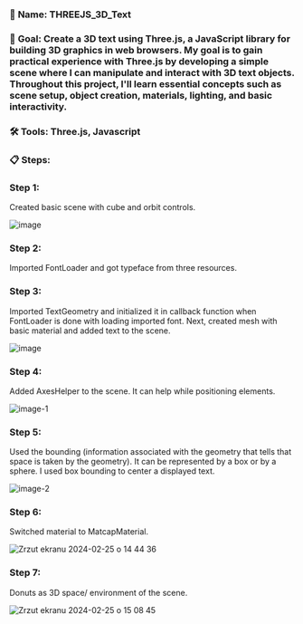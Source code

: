 ### 📁 **Name**: THREEJS_3D_Text

### 🎯 **Goal**: Create a 3D text using Three.js, a JavaScript library for building 3D graphics in web browsers. My goal is to gain practical experience with Three.js by developing a simple scene where I can manipulate and interact with 3D text objects. Throughout this project, I'll learn essential concepts such as scene setup, object creation, materials, lighting, and basic interactivity.

### 🛠️ **Tools**: Three.js, Javascript

### 📋 **Steps**:

### **Step 1**:

Created basic scene with cube and orbit controls.

![image](https://github.com/Kacper-Lechicki/THREEJS_3D_Text/assets/160114199/ce1ccf69-73b1-4729-a54b-d3df48b6bfd9)

### **Step 2**:

Imported FontLoader and got typeface from three resources.

### **Step 3**:

Imported TextGeometry and initialized it in callback function when FontLoader is done with loading imported font.
Next, created mesh with basic material and added text to the scene.

![image](https://github.com/Kacper-Lechicki/THREEJS_3D_Text/assets/160114199/317193ae-fc83-432c-a6fc-fab413045733)

### **Step 4**:

Added AxesHelper to the scene. It can help while positioning elements.

![image-1](https://github.com/Kacper-Lechicki/THREEJS_3D_Text/assets/160114199/c9dcfa2a-f9d3-43ff-9ae2-f7c056b94ba7)

### **Step 5**:

Used the bounding (information associated with the geometry that tells that space is taken by the geometry). It can be represented by a box or by a sphere. I used box bounding to center a displayed text.

![image-2](https://github.com/Kacper-Lechicki/THREEJS_3D_Text/assets/160114199/e2522dd0-bca7-4bfb-8517-81392cc3c080)

### **Step 6**:

Switched material to MatcapMaterial.

![Zrzut ekranu 2024-02-25 o 14 44 36](https://github.com/Kacper-Lechicki/THREEJS_3D_Text/assets/160114199/3840bdb8-d2d0-44d5-93a8-a6f703210577)

### **Step 7**:

Donuts as 3D space/ environment of the scene.

![Zrzut ekranu 2024-02-25 o 15 08 45](https://github.com/Kacper-Lechicki/THREEJS_3D_Text/assets/160114199/2de34e10-9d78-4e14-a81f-6b5103301ec3)

